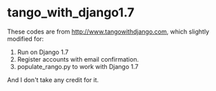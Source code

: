 tango_with_django1.7
====================

These codes are from http://www.tangowithdjango.com, which slightly modified for:

1. Run on Django 1.7
2. Register accounts with email confirmation.
3. populate_rango.py to work with Django 1.7

And I don't take any credit for it.
